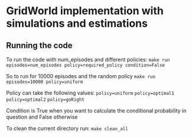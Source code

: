 # GridWorld implementation with simulations and estimations

## Running the code

To run the code with num_episodes and different policies:
`make run episodes=num_episodes policy=required_policy condition=False`

So to run for 10000 episodes and the random policy
`make run episodes=10000 policy=uniform`

Policy can take the following values:
`policy=uniform`
`policy=optimal1`
`policy=optimal2`
`policy=goRight`

Condition is True when you want to calculate the conditional probability in question and False otherwise

To clean the current directory run:
`make clean_all`


